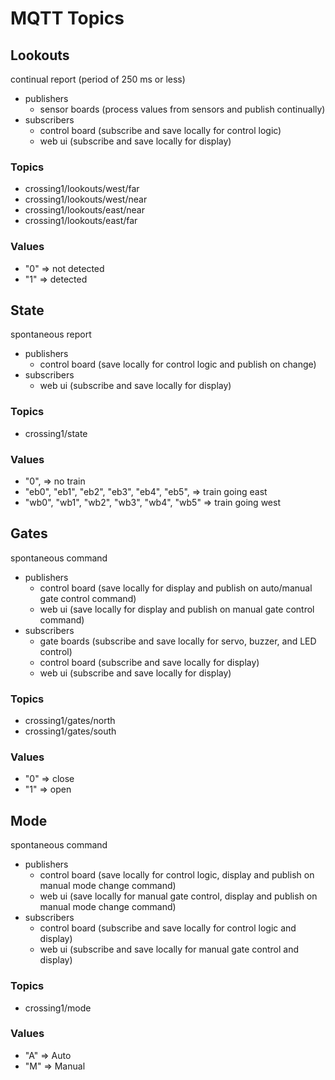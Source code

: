 # MQTT Topics

## Lookouts

continual report (period of 250 ms or less)

- publishers
  - sensor boards (process values from sensors and publish continually)
- subscribers
  - control board (subscribe and save locally for control logic)
  - web ui (subscribe and save locally for display)

### Topics

- crossing1/lookouts/west/far
- crossing1/lookouts/west/near
- crossing1/lookouts/east/near
- crossing1/lookouts/east/far

### Values

- "0" => not detected
- "1" => detected

## State

spontaneous report

- publishers
  - control board (save locally for control logic and publish on change)
- subscribers
  - web ui (subscribe and save locally for display)

### Topics

- crossing1/state

### Values

- "0", => no train
- "eb0", "eb1", "eb2", "eb3", "eb4", "eb5", => train going east
- "wb0", "wb1", "wb2", "wb3", "wb4", "wb5" => train going west

## Gates

spontaneous command

- publishers
  - control board (save locally for display and publish on auto/manual gate control command)
  - web ui (save locally for display and publish on manual gate control command)
- subscribers
  - gate boards (subscribe and save locally for servo, buzzer, and LED control)
  - control board (subscribe and save locally for display)
  - web ui (subscribe and save locally for display)

### Topics

- crossing1/gates/north
- crossing1/gates/south

### Values

- "0" => close
- "1" => open

## Mode

spontaneous command

- publishers
  - control board (save locally for control logic, display and publish on manual mode change command)
  - web ui (save locally for manual gate control, display and publish on manual mode change command)
- subscribers
  - control board (subscribe and save locally for control logic and display)
  - web ui (subscribe and save locally for manual gate control and display)

### Topics

- crossing1/mode

### Values

- "A" => Auto
- "M" => Manual
